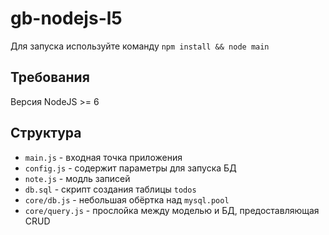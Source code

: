 # gb-nodejs-l5
Для запуска используйте команду `npm install && node main`

## Требования
Версия NodeJS >= 6

## Структура
* `main.js` - входная точка приложения
* `config.js` - содержит параметры для запуска БД
* `note.js` - модль записей
* `db.sql` - скрипт создания таблицы `todos`
* `core/db.js` - небольшая обёртка над `mysql.pool`
* `core/query.js` - прослойка между моделью и БД, предоставляющая CRUD
